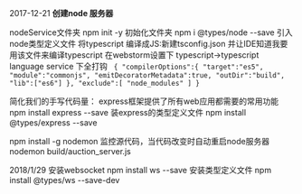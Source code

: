 
2017-12-21
**创建node 服务器**

nodeService文件夹
npm init -y 初始化文件夹
npm i @types/node --save 引入node类型定义文件
将typescript 编译成JS:新建tsconfig.json 并让IDE知道我要用该文件来编译typescript
在webstorm设置下 typescript->typescript language service 下全打钩
`
{
	"compilerOptions":{
	"target":"es5",
	"module":"commonjs",
	"emitDecoratorMetadata":true,
	"outDir":"build",
	"lib":["es6"]
	},
	"exclude":[
	"node_modules"
	]
}`

简化我们的手写代码量：
express框架提供了所有web应用都需要的常用功能
npm install express --save
装express的类型定义文件
npm install @types/express --save

npm install -g nodemon 监控源代码，当代码改变时自动重启node服务器
nodemon build/auction_server.js

2018/1/29
安装websocket
npm install ws --save 
安装类型定义文件
npm install @types/ws --save-dev